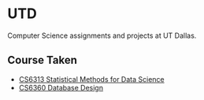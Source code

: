 # UTD
Computer Science assignments and projects at UT Dallas.

## Course Taken

- [CS6313 Statistical Methods for Data Science](./CS6313)
- [CS6360 Database Design](./CS6360)
